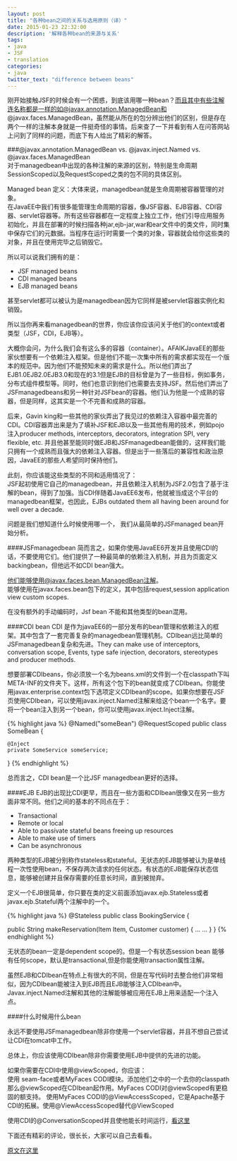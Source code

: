 ```yaml
---
layout: post
title: "各种bean之间的关系与选用原则（译）"
date: 2015-01-23 22:32:00
description: '解释各种bean的来源与关系'
tags:
- java
- JSF
- translation
categories:
- java
twitter_text: "difference between beans"
---
```


刚开始接触JSF的时候会有一个困惑，到底该用哪一种bean？而且其中有些注解连名称都是一样的如@javax.annotation.ManagedBean和@javax.faces.ManagedBean，虽然能从所在的包分辨出他们的区别，但是存在两个一样的注解本身就是一件挺奇怪的事情。后来查了一下并看到有人在问答网站上问到了同样的问题，而底下有人给出了精彩的解答。     

###@javax.annotation.ManagedBean vs. @javax.inject.Named vs. @javax.faces.ManagedBean   
对于managedbean中出现的各种注解的来源的区别，特别是生命周期SessionScoped以及RequestScoped之类的包不同的具体区别。   

Managed bean 定义：大体来说，managedbean就是生命周期被容器管理的对象。   
在JavaEE中我们有很多能管理生命周期的容器，像JSF容器、EJB容器、CDI容器、servlet容器等。所有这些容器都在一定程度上独立工作，他们引导应用服务初始化，并且在部署的时候扫描各种jar,ejb-jar,war和ear文件中的类文件，同时集中保存它们的元数据。当程序在运行时需要一个类的对象，容器就会给你这些类的对象，并且在使用完毕之后销毁它。   

所以可以说我们拥有的是：   

+ JSF managed beans
+ CDI managed beans
+ EJB managed beans

甚至servlet都可以被认为是managedbean因为它同样是被servlet容器实例化和销毁。   

所以当你再来看managedbean的世界，你应该你应该问关于他们的context或者类型（JSF，CDI，EJB等）。   

大概你会问，为什么我们会有这么多的容器（container）。AFAIKJavaEE的那些家伙想要有一个依赖注入框架。但是他们不能一次集中所有的需求都实现在一个版本的规范中。因为他们不能预知未来的需求是什么。所以他们弄出了EJB1.0EJB2.0EJB3.0和现在的3.1但是EJB的目标曾是为了一些目标，例如事务，分布式组件模型等。同时，他们也意识到他们也需要去支持JSF。然后他们弄出了JSFmanagedbeans和另一种针对JSFbean的容器。他们认为他是一个成熟的容器，但是同样，这其实是一个不完善和成熟的容器。      

后来，Gavin king和一些其他的家伙弄出了我见过的依赖注入容器中最完善的CDI。CDI容器弄出来是为了填补JSF和EJB以及一些其他有用的技术，例如pojo注入producer methods, interceptors, decorators, integration SPI, very flexible, etc. 并且他甚至能同时做EJB和JSFmanagedbean能做的，这样我们能只拥有一个成熟而且强大的依赖注入容器。但是出于一些落后的兼容性和政治原因，JavaEE的那些人希望同时保持他们。   

此刻，你应该能这些类型的不同和适用情况了：   
JSF起初使用它自己的managedbean，并且依赖注入机制为JSF2.0包含了基于注解的bean，得到了加强。当CDI伴随着JavaEE6发布，他就被当成这个平台的managedbean框架，也因此，EJBs outdated them all having been around for well over a decade.   

问题是我们想知道什么时候使用哪一个， 我们从最简单的JSFmanaged bean开始分析。     

####JSFmanagedbean
简而言之，如果你使用JavaEE6开发并且使用CDI的话，不要使用它们。他们提供了一种最简单的依赖注入机制，并且为页面定义backingbean，但他远不如CDI bean强大。    

他们能够使用@javax.faces.bean.ManagedBean注解。    
能够使用在javax.faces.bean包下的定义，其中包括request,session application view custom scopes.     

在没有额外的手动编码时，Jsf bean 不能和其他类型的bean混用。   

####CDI bean
CDI 是作为javaEE6的一部分发布的bean管理和依赖注入的框架。其中包含了一套完善复杂的managedbean管理机制。CDIbean远比简单的JSFmanagedbean复杂和先进。They can make use of interceptors, conversation scope, Events, type safe injection, decorators, stereotypes and producer methods.    

想要部署CDIbeans，你必须放一个名为beans.xml的文件到一个在classpath下叫META-INF的文件夹下。这样，所有这个包下的bean就变成了CDIbean。你能使用javax.enterprise.context包下选项定义CDIbean的scope。如果你想要在JSF页使用CDIbean，可以使用javax.inject.Named注解来给这个bean一个名字。要将一个bean注入到另一个bean，你可以使用javax.inject.Inject注解。    

{% highlight java %}
@Named("someBean")
@RequestScoped
public class SomeBean {

    @Inject
    private SomeService someService;
}
{% endhighlight %}

总而言之，CDI bean是一个比JSF managedbean更好的选择。   

####EJB
EJB的出现比CDI更早，而且在一些方面和CDIbean很像又在另一些方面非常不同。他们之间的基本的不同点在于：   

+ Transactional
+ Remote or local
+ Able to passivate stateful beans freeing up resources
+ Able to make use of timers
+ Can be asynchronous

两种类型的EJB被分别称作stateless和stateful。无状态的EJB能够被认为是单线程一次性使用bean，不保存两次请求的任何状态。有状态的EJB能保存状态信息，能够被创建并且保存需要的任意长时间，直到被抛弃。   

定义一个EJB很简单，你只要在类的定义前面添加javax.ejb.Stateless或者javax.ejb.Stateful两个注解中的一个。   

{% highlight java %}
@Stateless
public class BookingService {

  public String makeReservation(Item Item, Customer customer) {
    ...
    ...
  }
}
{% endhighlight %}

无状态的bean一定是dependent scope的。但是一个有状态session bean 能够有任何scope，默认是transactional,但是你能使用transaction属性注解。   

虽然EJB和CDIbean在特点上有很大的不同，但是在写代码时去整合他们非常相似，因为CDIbean能被注入到EJB而且EJB能够注入CDIbean中。Javax.inject.Named注解和其他的注解能够被应用在EJB上用来适配一个注入点。   

####什么时候用什么bean

永远不要使用JSFmanagedbean除非你使用一个servlet容器，并且不想自己尝试让CDI在tomcat中工作。   

总体上，你应该使用CDIbean除非你需要使用EJB中提供的先进的功能。   

如果你需要在CDI中使用@viewScoped，你应该：   
	使用 seam-face或者MyFaces CODI模块。添加他们之中的一个去你的classpath那么@viewScoped在CDIbean起作用。MyFaces CODI对@viewScoped有更稳固的额支持。
	使用MyFaces CODI的@ViewAccessScoped，它是Apache基于CDI的拓展。使用@ViewAccessScoped替代@ViewScoped   

使用CDI的@ConversationScoped并且使他能长时间运行，[看这里](http://www.andygibson.net/blog/tutorial/pattern-for-conversational-crud-in-java-ee-6/)    

下面还有精彩的评论，很长长，大家可以自己去看看。




[原文在这里](http://stackoverflow.com/questions/11986847/java-ee-6-javax-annotation-managedbean-vs-javax-inject-named-vs-javax-faces)